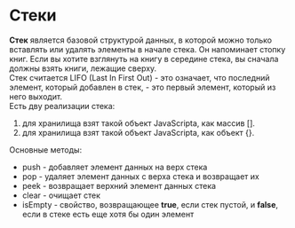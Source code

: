 Стеки  
===

**Стек** является базовой структурой данных, в которой можно только вставлять или удалять элементы в начале стека. Он напоминает стопку книг. Если вы хотите взглянуть на книгу в середине стека, вы сначала должны взять книги, лежащие сверху.  
Стек считается LIFO (Last In First Out) - это означает, что последний элемент, который добавлен в стек, - это первый элемент, который из него выходит.  
Есть дву реализации стека:  
1. для хранилища взят такой объект JavaScripta, как массив \[\].  
2. для хранилища взят такой объект JavaScripta, как объект \{\}.  

Основные методы:  
* push - добавляет элемент данных на верх стека
* pop - удаляет элемент данных с верха стека и возвращает их
* peek - возвращает верхний элемент данных стека
* clear - очищает стек
* isEmpty - свойство, возвращающее **true**, если стек пустой, и **false**, если в стеке есть еще хотя бы один элемент

